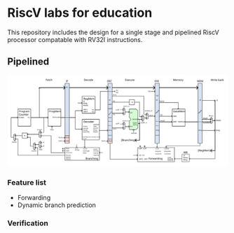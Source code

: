 # RiscV labs for education

This repository includes the design for a single stage and pipelined RiscV processor 
compatable with RV32I instructions.

## Pipelined 

![Architecture Diagram](pipeline/diagrams/pipelined.svg)

### Feature list

- Forwarding
- Dynamic branch prediction

### Verification
